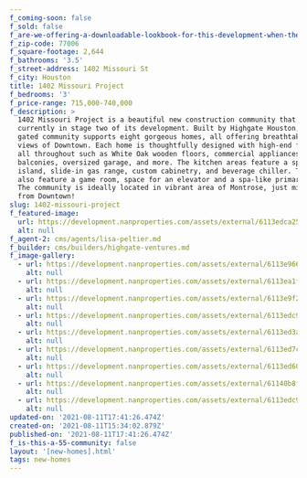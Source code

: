 ```yaml
---
f_coming-soon: false
f_sold: false
f_are-we-offering-a-downloadable-lookbook-for-this-development-when-they-submit-their-contact-info: false
f_zip-code: 77006
f_square-footage: 2,644
f_bathrooms: '3.5'
f_street-address: 1402 Missouri St
f_city: Houston
title: 1402 Missouri Project
f_bedrooms: '3'
f_price-range: 715,000-740,000
f_description: >
  1402 Missouri Project is a beautiful new construction community that is
  currently in stage two of its development. Built by Highgate Houston, this
  gated community supports eight gorgeous homes, all offering breathtaking patio
  views of Downtown. Each home is thoughtfully designed with high-end features
  all throughout such as White Oak wooden floors, commercial appliances, two
  balconies, oversized garage, and more. The kitchen areas feature a spacious
  island, slide-in gas range, custom cabinetry, and beverage chiller. The homes
  also feature a game room, space for an elevator and a spa-like primary bath.
  The community is ideally located in vibrant area of Montrose, just minutes
  from Downtown!
slug: 1402-missouri-project
f_featured-image:
  url: https://development.nanproperties.com/assets/external/6113edca259507fc42c08252_living20room201201.jpg
  alt: null
f_agent-2: cms/agents/lisa-peltier.md
f_builder: cms/builders/highgate-ventures.md
f_image-gallery:
  - url: https://development.nanproperties.com/assets/external/6113e96696ee48760b3ba3c1_outside20drone204201.jpg
    alt: null
  - url: https://development.nanproperties.com/assets/external/6113ea1f609a5098ee4ecb1e_second20story203202.jpg
    alt: null
  - url: https://development.nanproperties.com/assets/external/6113e9f2533021694644c242_stairs201201.jpg
    alt: null
  - url: https://development.nanproperties.com/assets/external/6113edc91927bfd36a55e058_kitchen2013201.jpg
    alt: null
  - url: https://development.nanproperties.com/assets/external/6113ed3a41e0e0989b77ee78_primary20bedroom207201.jpg
    alt: null
  - url: https://development.nanproperties.com/assets/external/6113ed7ca1a68fdee4f6e484_primary20bathroom202201.jpg
    alt: null
  - url: https://development.nanproperties.com/assets/external/6113ed60010a7c3490b59041_primary20bedroom201201.jpg
    alt: null
  - url: https://development.nanproperties.com/assets/external/61140b8f5c75f4df86f1ac76_primary20bathroom201201.jpg
    alt: null
  - url: https://development.nanproperties.com/assets/external/6113edc947d26c5165700484_kitchen2015201.jpg
    alt: null
updated-on: '2021-08-11T17:41:26.474Z'
created-on: '2021-08-11T15:34:02.879Z'
published-on: '2021-08-11T17:41:26.474Z'
f_is-this-a-55-community: false
layout: '[new-homes].html'
tags: new-homes
---
```



